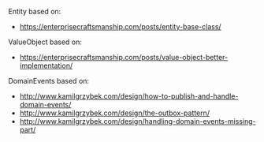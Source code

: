 Entity based on:
* https://enterprisecraftsmanship.com/posts/entity-base-class/

ValueObject based on:
* https://enterprisecraftsmanship.com/posts/value-object-better-implementation/

DomainEvents based on:
* http://www.kamilgrzybek.com/design/how-to-publish-and-handle-domain-events/
* http://www.kamilgrzybek.com/design/the-outbox-pattern/
* http://www.kamilgrzybek.com/design/handling-domain-events-missing-part/
